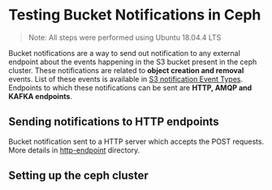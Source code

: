 # Testing Bucket Notifications in Ceph
> Note: All steps were performed using Ubuntu 18.04.4 LTS

Bucket notifications are a way to send out notification to any external endpoint about the events happening in the S3 bucket present in the ceph cluster. These notifications are related to **object creation and removal** events. List of these events is available in [S3 notification Event Types](https://docs.ceph.com/docs/master/radosgw/s3-notification-compatibility/#event-types).  Endpoints to which these notifications can be sent are **HTTP, AMQP and KAFKA endpoints**. 

## Sending notifications to HTTP endpoints

Bucket notification sent to a HTTP server which accepts the POST requests.
More details in [http-endpoint](https://github.com/manas11/testing-bucket-notifications-in-ceph/tree/master/http-endpoint) directory.

## Setting up the ceph cluster
